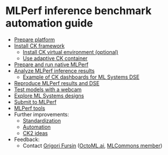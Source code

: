 # MLPerf inference benchmark automation guide

* [Prepare platform](platform/README.md)
* [Install CK framework](tools/ck.md)
  * [Install CK virtual environment (optional)](tools/ck-venv.md)
  * [Use adaptive CK container](tools/ck-docker.md)
* [Prepare and run native MLPerf](tasks/README.md)
* [Analyze MLPerf inference results](results/README.md)
  * [Example of CK dashboards for ML Systems DSE](results/ck-dashboard.md)
* [Reproduce MLPerf results and DSE](reproduce/README.md)
* [Test models with a webcam](reproduce/demo-webcam-object-detection-x86-64.md)
* [Explore ML Systems designs](dse/README.md)
* [Submit to MLPerf](submit/README.md)
* [MLPerf tools](tools/README.md)
* Further improvements:
  * [Standardization](tbd/standardization.md)
  * [Automation](tbd/automation.md)
  * [CK2 ideas](tbd/ck2.md)
* Feedback: 
  * Сontact [Grigori Fursin](https://cKnowledge.io/@gfursin) ([OctoML.ai](https://octoml.ai), [MLCommons member](https://mlcommons.org))

